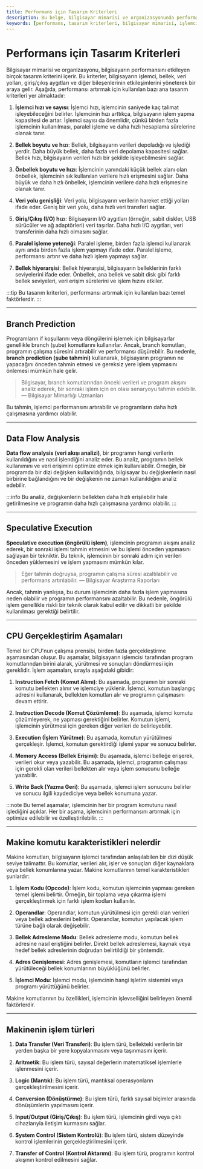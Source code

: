 ```yaml
---
title: Performans için Tasarım Kriterleri
description: Bu belge, bilgisayar mimarisi ve organizasyonunda performansı artıran tasarım kriterlerini açıklamaktadır. İşlemci hızı, bellek boyutu ve veri yolu genişliği gibi önemli faktörlerin yanı sıra branch prediction ve bellek hiyerarşisi gibi teknikler üzerinde durulmaktadır.
keywords: [performans, tasarım kriterleri, bilgisayar mimarisi, işlemci, bellek, veri yolu, branch prediction]
---
```


# Performans için Tasarım Kriterleri

Bilgisayar mimarisi ve organizasyonu, bilgisayarın performansını etkileyen birçok tasarım kriterini içerir. Bu kriterler, bilgisayarın işlemci, bellek, veri yolları, giriş/çıkış aygıtları ve diğer bileşenlerinin etkileşimlerini yöneterek bir araya gelir. Aşağıda, performansı artırmak için kullanılan bazı ana tasarım kriterleri yer almaktadır:

1. **İşlemci hızı ve sayısı**: İşlemci hızı, işlemcinin saniyede kaç talimat işleyebileceğini belirler. İşlemcinin hızı arttıkça, bilgisayarın işlem yapma kapasitesi de artar. İşlemci sayısı da önemlidir, çünkü birden fazla işlemcinin kullanılması, paralel işleme ve daha hızlı hesaplama sürelerine olanak tanır.

2. **Bellek boyutu ve hızı**: Bellek, bilgisayarın verileri depoladığı ve işlediği yerdir. Daha büyük bellek, daha fazla veri depolama kapasitesi sağlar. Bellek hızı, bilgisayarın verileri hızlı bir şekilde işleyebilmesini sağlar.

3. **Önbellek boyutu ve hızı**: İşlemcinin yanındaki küçük bellek alanı olan önbellek, işlemcinin sık kullanılan verilere hızlı erişmesini sağlar. Daha büyük ve daha hızlı önbellek, işlemcinin verilere daha hızlı erişmesine olanak tanır.

4. **Veri yolu genişliği**: Veri yolu, bilgisayarın verilerin hareket ettiği yolları ifade eder. Geniş bir veri yolu, daha hızlı veri transferi sağlar.

5. **Giriş/Çıkış (I/O) hızı**: Bilgisayarın I/O aygıtları (örneğin, sabit diskler, USB sürücüler ve ağ adaptörleri) veri taşırlar. Daha hızlı I/O aygıtları, veri transferinin daha hızlı olmasını sağlar.

6. **Paralel işleme yeteneği**: Paralel işleme, birden fazla işlemci kullanarak aynı anda birden fazla işlem yapmayı ifade eder. Paralel işleme, performansı artırır ve daha hızlı işlem yapmayı sağlar.

7. **Bellek hiyerarşisi**: Bellek hiyerarşisi, bilgisayarın belleklerinin farklı seviyelerini ifade eder. Önbellek, ana bellek ve sabit disk gibi farklı bellek seviyeleri, veri erişim sürelerini ve işlem hızını etkiler.

:::tip
Bu tasarım kriterleri, performansı artırmak için kullanılan bazı temel faktörlerdir.
:::

---

## Branch Prediction

Programların if koşullarını veya döngülerini işlemek için bilgisayarlar genellikle branch (şube) komutlarını kullanırlar. Ancak, branch komutları, programın çalışma süresini artırabilir ve performansı düşürebilir. Bu nedenle, **branch prediction (şube tahmini)** kullanarak, bilgisayarın programın ne yapacağını önceden tahmin etmesi ve gereksiz yere işlem yapmasını önlemesi mümkün hale gelir.

> Bilgisayar, branch komutlarından önceki verileri ve program akışını analiz ederek, bir sonraki işlem için en olası senaryoyu tahmin edebilir. 
— Bilgisayar Mimarlığı Uzmanları

Bu tahmin, işlemci performansını artırabilir ve programların daha hızlı çalışmasına yardımcı olabilir.

---

## Data Flow Analysis

**Data flow analysis (veri akışı analizi)**, bir programın hangi verilerin kullanıldığını ve nasıl işlendiğini analiz eder. Bu analiz, programın bellek kullanımını ve veri erişimini optimize etmek için kullanılabilir. Örneğin, bir programda bir dizi değişken kullanıldığında, bilgisayar bu değişkenlerin nasıl birbirine bağlandığını ve bir değişkenin ne zaman kullanıldığını analiz edebilir. 

:::info
Bu analiz, değişkenlerin bellekten daha hızlı erişilebilir hale getirilmesine ve programın daha hızlı çalışmasına yardımcı olabilir.
:::

---

## Speculative Execution 

**Speculative execution (öngörülü işlem)**, işlemcinin programın akışını analiz ederek, bir sonraki işlemi tahmin etmesini ve bu işlemi önceden yapmasını sağlayan bir tekniktir. Bu teknik, işlemcinin bir sonraki adım için verileri önceden yüklemesini ve işlem yapmasını mümkün kılar.

> Eğer tahmin doğruysa, programın çalışma süresi azaltılabilir ve performans artırılabilir.
— Bilgisayar Araştırma Raporları

Ancak, tahmin yanlışsa, bu durum işlemcinin daha fazla işlem yapmasına neden olabilir ve programın performansını azaltabilir. Bu nedenle, öngörülü işlem genellikle riskli bir teknik olarak kabul edilir ve dikkatli bir şekilde kullanılması gerektiği belirtilir.

---

## CPU Gerçekleştirim Aşamaları

Temel bir CPU'nun çalışma prensibi, birden fazla gerçekleştirme aşamasından oluşur. Bu aşamalar, bilgisayarın işlemcisi tarafından program komutlarından birini alarak, yürütmesi ve sonuçları döndürmesi için gereklidir. İşlem aşamaları, sırayla aşağıdaki gibidir:

1. **Instruction Fetch (Komut Alımı)**: Bu aşamada, programın bir sonraki komutu bellekten alınır ve işlemciye yüklenir. İşlemci, komutun başlangıç ​​adresini kullanarak, bellekten komutları alır ve programın çalışmasını devam ettirir.

2. **Instruction Decode (Komut Çözümleme)**: Bu aşamada, işlemci komutu çözümleyerek, ne yapması gerektiğini belirler. Komutun işlemi, işlemcinin yürütmesi için gereken diğer verileri de belirleyebilir.

3. **Execution (İşlem Yürütme)**: Bu aşamada, komutun yürütülmesi gerçekleşir. İşlemci, komutun gerektirdiği işlemi yapar ve sonucu belirler.

4. **Memory Access (Bellek Erişimi)**: Bu aşamada, işlemci belleğe erişerek, verileri okur veya yazabilir. Bu aşamada, işlemci, programın çalışması için gerekli olan verileri bellekten alır veya işlem sonucunu belleğe yazabilir.

5. **Write Back (Yazma Geri)**: Bu aşamada, işlemci işlem sonucunu belirler ve sonucu ilgili kaydediciye veya bellek konumuna yazar.

:::note
Bu temel aşamalar, işlemcinin her bir program komutunu nasıl işlediğini açıklar. Her bir aşama, işlemcinin performansını artırmak için optimize edilebilir ve özelleştirilebilir.
:::

--- 

## Makine komutu karakteristikleri nelerdir

Makine komutları, bilgisayarın işlemci tarafından anlaşılabilen bir dizi düşük seviye talimattır. Bu komutlar, verileri alır, işler ve sonuçları diğer kaynaklara veya bellek konumlarına yazar. Makine komutlarının temel karakteristikleri şunlardır:

1. **İşlem Kodu (Opcode)**: İşlem kodu, komutun işlemcinin yapması gereken temel işlemi belirtir. Örneğin, bir toplama veya çıkarma işlemi gerçekleştirmek için farklı işlem kodları kullanılır.

2. **Operandlar**: Operandlar, komutun yürütülmesi için gerekli olan verileri veya bellek adreslerini belirtir. Operandlar, komutun yapılacak işlem türüne bağlı olarak değişebilir.

3. **Bellek Adresleme Modu**: Bellek adresleme modu, komutun bellek adresine nasıl eriştiğini belirler. Direkt bellek adreslemesi, kaynak veya hedef bellek adreslerinin doğrudan belirtildiği bir yöntemdir.

4. **Adres Genişlemesi**: Adres genişlemesi, komutların işlemci tarafından yürütüleceği bellek konumlarının büyüklüğünü belirler.

5. **İşlemci Modu**: İşlemci modu, işlemcinin hangi işletim sistemini veya programı yürüttüğünü belirler.

Makine komutlarının bu özellikleri, işlemcinin işlevselliğini belirleyen önemli faktörlerdir.

---

## Makinenin işlem türleri

1. **Data Transfer (Veri Transferi)**: Bu işlem türü, bellekteki verilerin bir yerden başka bir yere kopyalanmasını veya taşınmasını içerir.

2. **Aritmetik**: Bu işlem türü, sayısal değerlerin matematiksel işlemlerle işlenmesini içerir.

3. **Logic (Mantık)**: Bu işlem türü, mantıksal operasyonların gerçekleştirilmesini içerir.

4. **Conversion (Dönüştürme)**: Bu işlem türü, farklı sayısal biçimler arasında dönüşümlerin yapılmasını içerir.

5. **Input/Output (Giriş/Çıkış)**: Bu işlem türü, işlemcinin girdi veya çıktı cihazlarıyla iletişim kurmasını sağlar.

6. **System Control (Sistem Kontrolü)**: Bu işlem türü, sistem düzeyinde kontrol işlemlerinin gerçekleştirilmesini içerir.

7. **Transfer of Control (Kontrol Aktarımı)**: Bu işlem türü, programın kontrol akışının kontrol edilmesini sağlar.